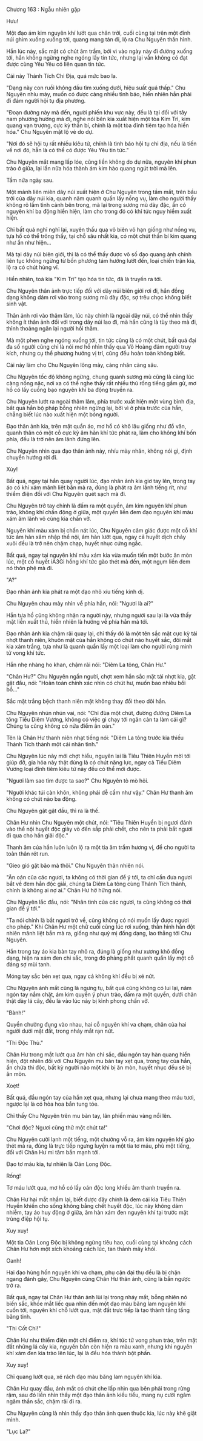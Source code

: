




Chương 163 : Ngẫu nhiên gặp


Hưu!

Một đạo ám kim nguyên khí lướt qua chân trời, cuối cùng tại trên một đỉnh núi ghìm xuống xuống tới, quang mang tán đi, lộ ra Chu Nguyên thân hình.

Hắn lúc này, sắc mặt có chút âm trầm, bởi vì vào ngày này đi đường xuống tới, hắn không ngừng nghe ngóng lấy tin tức, nhưng lại vẫn không có đạt được cùng Yêu Yêu có liên quan tin tức.

Cái này Thánh Tích Chi Địa, quá mức bao la.

"Dạng này con ruồi không đầu tìm xuống dưới, hiệu suất quá thấp." Chu Nguyên nhíu mày, muốn có được càng nhiều tình báo, hiển nhiên hắn phải đi đám người hội tụ địa phương.

"Đoạn đường này mà đến, người phiến khu vực này, đều là tại đối với tây nam phương hướng mà đi, nghe nói bên kia xuất hiện một tòa Kim Trì, kim quang vạn trượng, cực kỳ thần bí, chính là một tòa đỉnh tiêm tạo hóa hiển hóa." Chu Nguyên mặt lộ vẻ do dự.

"Nơi đó sẽ hội tụ rất nhiều kiêu tử, chính là tình báo hội tụ chi địa, nếu là tiến về nơi đó, hẳn là có thể có được Yêu Yêu tin tức."

Chu Nguyên mắt mang lấp lóe, cũng liền không do dự nữa, nguyên khí phun trào ở giữa, lại lần nữa hóa thành ám kim hào quang ngút trời mà lên.

Tầm nửa ngày sau.

Một mảnh liên miên dãy núi xuất hiện ở Chu Nguyên trong tầm mắt, trên bầu trời của dãy núi kia, quanh năm quanh quẩn lấy nồng vụ, làm cho người thấy không rõ lắm tình cảnh bên trong, mà lại trong sương mù dày đặc, ẩn có nguyên khí ba động hiển hiện, làm cho trong đó có khí tức nguy hiểm xuất hiện.

Chỉ bất quá nghĩ nghĩ lại, xuyên thấu qua vô biên vô hạn giống như nồng vụ, tựa hồ có thể trông thấy, tại chỗ sâu nhất kia, có một chút thần bí kim quang như ẩn như hiện...

Mà tại dãy núi biên giới, thì là có thể thấy được vô số đạo quang ảnh chính liên tục không ngừng từ bốn phương tám hướng lướt đến, loại chiến trận kia, lộ ra có chút hùng vĩ.

Hiển nhiên, toà kia "Kim Trì" tạo hóa tin tức, đã là truyền ra tới.

Chu Nguyên thân ảnh trực tiếp đối với dãy núi biên giới rơi đi, hắn đồng dạng không dám rơi vào trong sương mù dày đặc, sợ trêu chọc không biết sinh vật.

Thân ảnh rơi vào thâm lâm, lúc này chính là ngoài dãy núi, có thể nhìn thấy không ít thân ảnh đối với trong dãy núi lao đi, mà hắn cũng là tùy theo mà đi, thỉnh thoảng ngăn lại người hỏi thăm.

Mà một phen nghe ngóng xuống tới, tin tức cũng là có một chút, bất quá đại đa số người cũng chỉ là nói mơ hồ nhìn thấy qua Võ Hoàng đám người truy kích, nhưng cụ thể phương hướng vị trí, cũng đều hoàn toàn không biết.

Cái này làm cho Chu Nguyên lông mày, càng nhăn càng sâu.

Chu Nguyên tốc độ không ngừng, chung quanh sương mù cũng là càng lúc càng nồng nặc, nơi xa có thể nghe thấy rất nhiều thú rống tiếng gầm gừ, mơ hồ có lấy cuồng bạo nguyên khí ba động truyền ra.

Chu Nguyên lướt ra ngoài thâm lâm, phía trước xuất hiện một vùng bình địa, bất quá hắn bộ pháp bỗng nhiên ngừng lại, bởi vì ở phía trước của hắn, chẳng biết lúc nào xuất hiện một bóng người.

Đạo thân ảnh kia, trên mặt quần áo, mơ hồ có khô lâu giống như đồ văn, quanh thân có một cỗ cực kỳ âm hàn khí tức phát ra, làm cho không khí bốn phía, đều là trở nên âm lãnh đứng lên.

Chu Nguyên nhìn qua đạo thân ảnh này, nhíu mày nhăn, không nói gì, định chuyển hướng rời đi.

Xùy!

Bất quá, ngay tại hắn quay người lúc, đạo nhân ảnh kia giơ tay lên, trong tay áo có khí xám mãnh liệt bắn mà ra, đúng là phát ra âm lãnh tiếng rít, như thiểm điện đối với Chu Nguyên quét sạch mà đi.

Chu Nguyên trở tay chính là đấm ra một quyền, ám kim nguyên khí phun trào, không khí chấn động ở giữa, một quyền liền đem đạo nguyên khí màu xám âm lãnh vô cùng kia chấn vỡ.

Nguyên khí màu xám bị chấn nát lúc, Chu Nguyên cảm giác được một cỗ khí tức âm hàn xâm nhập thể nội, âm hàn lướt qua, ngay cả huyết dịch chảy xuôi đều là trở nên chậm chạp, huyết nhục cứng ngắc.

Bất quá, ngay tại nguyên khí màu xám kia vừa muốn tiến một bước ăn mòn lúc, một cỗ huyết iA3Gi hồng khí tức gào thét mà đến, một ngụm liền đem nó thôn phệ mà đi.

"A?"

Đạo nhân ảnh kia phát ra một đạo nhỏ xíu tiếng kinh dị.

Chu Nguyên chau mày nhìn về phía hắn, nói: "Ngươi là ai?"

Hắn tựa hồ cũng không nhận ra người này, nhưng người sau lại là vừa thấy mặt liền xuất thủ, hiển nhiên là hướng về phía hắn mà tới.

Đạo nhân ảnh kia chậm rãi quay lại, chỉ thấy đó là một tên sắc mặt cực kỳ tái nhợt thanh niên, khuôn mặt của hắn không có chút nào huyết sắc, đôi mắt kia xám trắng, tựa như là quanh quẩn lấy một loại làm cho người rùng mình tử vong khí tức.

Hắn nhẹ nhàng ho khan, chậm rãi nói: "Diêm La tông, Chân Hư."

"Chân Hư?" Chu Nguyên ngẩn người, chợt xem hắn sắc mặt tái nhợt kia, gật gật đầu, nói: "Hoàn toàn chính xác nhìn có chút hư, muốn bao nhiêu bồi bổ..."

Sắc mặt trắng bệch thanh niên mặt không thay đổi theo dõi hắn.

Chu Nguyên nhún nhún vai, nói: "Chỉ đùa một chút, đường đường Diêm La tông Tiểu Diêm Vương, không có việc gì chạy tới ngăn cản ta làm cái gì? Chúng ta cũng không có nửa điểm ân oán."

Tên là Chân Hư thanh niên nhạt tiếng nói: "Diêm La tông trước kia thiếu Thánh Tích thành một cái nhân tình."

Chu Nguyên lúc này mới chợt hiểu, nguyên lai là Tiêu Thiên Huyền mời tới giúp đỡ, gia hỏa này thật đúng là có chút năng lực, ngay cả Tiểu Diêm Vương loại đỉnh tiêm kiêu tử này đều có thể mời được.

"Ngươi làm sao tìm được ta sao?" Chu Nguyên tò mò hỏi.

"Người khác túi càn khôn, không phải dễ cầm như vậy." Chân Hư thanh âm không có chút nào ba động.

Chu Nguyên gật gật đầu, thì ra là thế.

Chân Hư nhìn Chu Nguyên một chút, nói: "Tiêu Thiên Huyền bị ngươi đánh vào thể nội huyết độc giày vò đến sắp phải chết, cho nên ta phải bắt ngươi đi qua cho hắn giải độc."

Thanh âm của hắn luôn luôn lộ ra một tia âm trầm hương vị, để cho người ta toàn thân rét run.

"Gieo gió gặt bão mà thôi." Chu Nguyên thản nhiên nói.

"Ân oán của các ngươi, ta không có thời gian để ý tới, ta chỉ cần đưa ngươi bắt về đem hắn độc giải, chúng ta Diêm La tông cùng Thánh Tích thành, chính là không ai nợ ai." Chân Hư hờ hững nói.

Chu Nguyên lắc đầu, nói: "Nhân tình của các ngươi, ta cũng không có thời gian để ý tới."

"Ta nói chính là bắt ngươi trở về, cũng không có nói muốn lấy được ngươi cho phép." Khi Chân Hư một chữ cuối cùng lúc rơi xuống, thân hình hắn đột nhiên mãnh liệt bắn mà ra, giống như quỷ mị đồng dạng, lao thẳng tới Chu Nguyên.

Hắn trong tay áo kia bàn tay nhô ra, đúng là giống như xương khô đồng dạng, hiện ra xám đen chi sắc, trong đó phảng phất quanh quẩn lấy một cỗ đáng sợ mùi tanh.

Móng tay sắc bén xẹt qua, ngay cả không khí đều bị xé nứt.

Chu Nguyên ánh mắt cũng là ngưng tụ, bất quá cũng không có lui lại, năm ngón tay nắm chặt, ám kim quyền ý phun trào, đấm ra một quyền, dưới chân thật dày lá cây, đều là vào lúc này bị kình phong chấn vỡ.

"Bành!"

Quyền chưởng đụng vào nhau, hai cỗ nguyên khí va chạm, chân của hai người dưới mặt đất, trong nháy mắt rạn nứt.

"Thi Độc Thủ."

Chân Hư trong mắt lướt qua âm hàn chi sắc, đầu ngón tay hàn quang hiển hiện, đột nhiên đối với Chu Nguyên mu bàn tay xẹt qua, trong tay của hắn, ẩn chứa thi độc, bất kỳ người nào một khi bị ăn mòn, huyết nhục đều sẽ bị ăn mòn.

Xoẹt!

Bất quá, đầu ngón tay của hắn xẹt qua, nhưng lại chưa mang theo máu tươi, ngược lại là có hỏa hoa bắn tung tóe.

Chỉ thấy Chu Nguyên trên mu bàn tay, lân phiến màu vàng nổi lên.

"Chơi độc? Ngươi cũng thử một chút ta!"

Chu Nguyên cười lạnh một tiếng, một chưởng vỗ ra, ám kim nguyên khí gào thét mà ra, đúng là trực tiếp ngưng luyện ra một tia tơ máu, phù một tiếng, đối với Chân Hư mi tâm bắn mạnh tới.

Đạo tơ máu kia, tự nhiên là Oán Long Độc.

Rống!

Tơ máu lướt qua, mơ hồ có lấy oán độc long khiếu âm thanh truyền ra.

Chân Hư hai mắt nhắm lại, biết được đây chính là đem cái kia Tiêu Thiên Huyền khiến cho sống không bằng chết huyết độc, lúc này không dám nhiễm, tay áo huy động ở giữa, âm hàn xám đen nguyên khí tại trước mặt trùng điệp hội tụ.

Xuy xuy!

Một tia Oán Long Độc bị không ngừng tiêu hao, cuối cùng tại khoảng cách Chân Hư hơn một xích khoảng cách lúc, tan thành mây khói.

Oanh!

Hai đạo hùng hồn nguyên khí va chạm, phụ cận đại thụ đều là bị chặn ngang đánh gãy, Chu Nguyên cùng Chân Hư thân ảnh, cũng là bắn ngược trở ra.

Bất quá, ngay tại Chân Hư thân ảnh lùi lại trong nháy mắt, bỗng nhiên nó biến sắc, khóe mắt liếc qua nhìn đến một đạo màu băng lam nguyên khí cuốn tới, nguyên khí chỗ lướt qua, mặt đất trực tiếp là tạo thành tầng tầng băng tinh.

"Thi Cốt Chỉ!"

Chân Hư như thiểm điện một chỉ điểm ra, khí tức tử vong phun trào, trên mặt đất những lá cây kia, nguyên bản còn hiện ra màu xanh, nhưng khi nguyên khí xám đen kia trào lên lúc, lại là đều hóa thành bột phấn.

Xuy xuy!

Chỉ quang lướt qua, xé rách đạo màu băng lam nguyên khí kia.

Chân Hư quay đầu, ánh mắt có chút che lấp nhìn qua bên phải trong rừng rậm, sau đó liền nhìn thấy một đạo thân ảnh kiều tiểu, mang nụ cười ngâm ngâm thần sắc, chậm rãi đi ra.

Chu Nguyên cũng là nhìn thấy đạo thân ảnh quen thuộc kia, lúc này khẽ giật mình.

"Lục La?"




